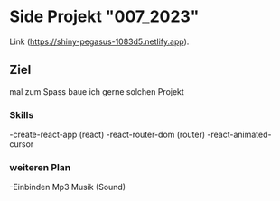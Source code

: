 # Side Projekt "007_2023"

Link (https://shiny-pegasus-1083d5.netlify.app).

## Ziel

mal zum Spass baue ich gerne solchen Projekt

### Skills
-create-react-app (react)
-react-router-dom (router)
-react-animated-cursor

### weiteren Plan
-Einbinden Mp3 Musik (Sound)




